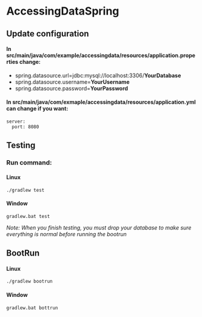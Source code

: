 # AccessingDataSpring

##  **Update configuration**

#### In src/main/java/com/example/accessingdata/resources/application.properties change:

- spring.datasource.url=jdbc:mysql://localhost:3306/**YourDatabase**
- spring.datasource.username=**YourUsername**
- spring.datasource.password=**YourPassword**

#### In src/main/java/com/exmaple/accessingdata/resources/application.yml can change if you want:

```
server:
  port: 8080
```

## **Testing**

### **Run command:**

#### Linux

```
./gradlew test
```

#### Window

```
gradlew.bat test
```

*Note: When you finish testing, you must drop your database to make sure everything is normal before running the bootrun*

## **BootRun**

#### Linux

```
./gradlew bootrun
```

#### Window

```
gradlew.bat bottrun
```
